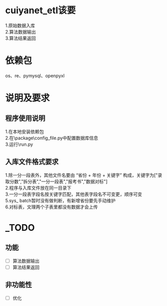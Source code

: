 # cuiyanet_etl该要
1.原始数据入库  
2.算法数据输出  
3.算法结果返回  


# 依赖包
os、re、pymysql、openpyxl


# 说明及要求
## 程序使用说明
1.在本地安装依赖包  
2.在\package\config_file.py中配置数据库信息  
3.运行\run.py  

## 入库文件格式要求
1.除一分一段表外，其他文件名要由 “省份 + 年份 + 关键字” 构成，关键字为["录取分数","拆分表","一分一段表","报考书","数据对标"]  
2.程序与入库文件放在同一目录下  
3.一分一段表字段名按关键字匹配，其他表字段名不可变更，顺序可变  
5.sys_ batch暂时没有做判断，有新增省份要先手动维护  
6.对标表，文理两个子表里都没有数据才会上传  


# _TODO
## 功能
- [ ] 算法数据输出 
- [ ] 算法结果返回
## 非功能性
- [ ] 优化

